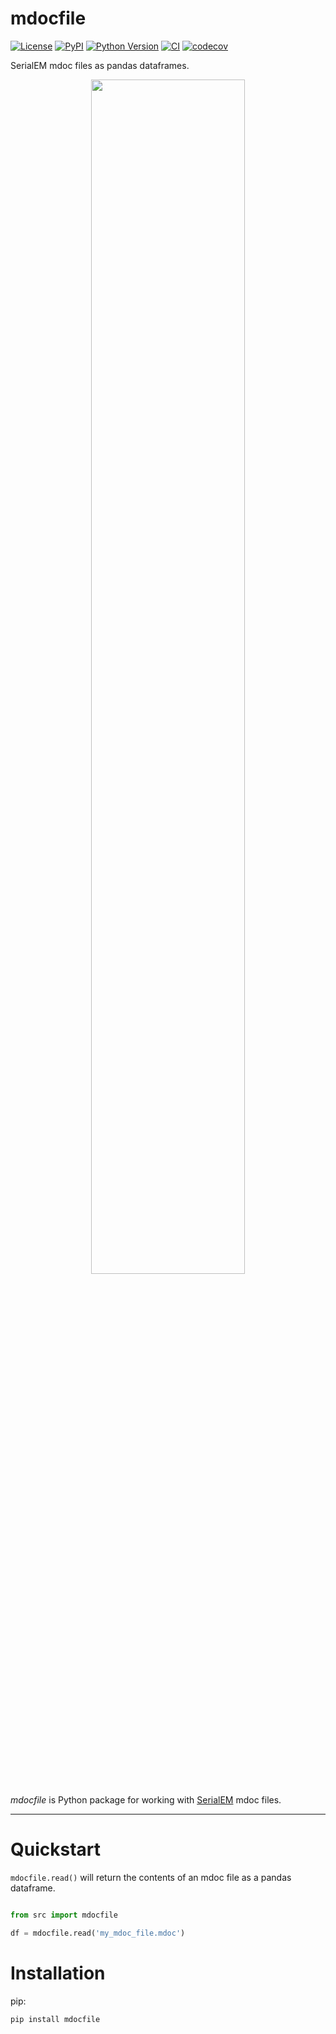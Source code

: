 # mdocfile

[![License](https://img.shields.io/pypi/l/mdocfile.svg?color=green)](https://github.com/teamtomo/mdocfile/raw/main/LICENSE)
[![PyPI](https://img.shields.io/pypi/v/mdocfile.svg?color=green)](https://pypi.org/project/mdocfile)
[![Python Version](https://img.shields.io/pypi/pyversions/mdocfile.svg?color=green)](https://python.org)
[![CI](https://github.com/teamtomo/mdocfile/actions/workflows/ci.yml/badge.svg)](https://github.com/teamtomo/mdocfile/actions/workflows/ci.yml)
[![codecov](https://codecov.io/gh/teamtomo/mdocfile/branch/main/graph/badge.svg)](https://codecov.io/gh/teamtomo/mdocfile)

SerialEM mdoc files as pandas dataframes.

<p align="center" width="100%">
    <img width="70%" src="https://user-images.githubusercontent.com/7307488/205445941-8db4ad0e-648a-446e-812d-bd1b81ec19b8.png"> 
</p>

*mdocfile* is Python package for working with [SerialEM](https://bio3d.colorado.edu/SerialEM/) mdoc files.

---

# Quickstart

`mdocfile.read()` will return the contents of an mdoc file as a pandas 
dataframe.

```python

from src import mdocfile

df = mdocfile.read('my_mdoc_file.mdoc')
```

# Installation

pip:

```shell
pip install mdocfile
```
